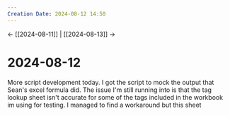 ```yaml
---
Creation Date: 2024-08-12 14:50
---
```


<- [[2024-08-11]] | [[2024-08-13]]  ->

# 2024-08-12
More script development today. I got the script to mock the output that Sean's excel formula did. The issue I'm still running into is that the tag lookup sheet isn't accurate for some of the tags included in the workbook im using for testing. I managed to find a workaround but this sheet 